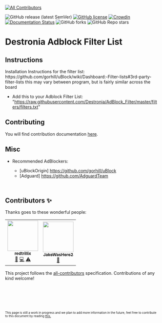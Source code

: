<!-- ALL-CONTRIBUTORS-BADGE:START - Do not remove or modify this section -->
[![All Contributors](https://img.shields.io/badge/all_contributors-2-orange.svg?style=flat-square)](#contributors-)
<!-- ALL-CONTRIBUTORS-BADGE:END -->
![GitHub release (latest SemVer)](https://img.shields.io/github/v/release/Destronia/AdBlock_Filter?style=flat-square)
[![GitHub license](https://img.shields.io/github/license/Destronia/AdBlock_Filter?style=flat-square)](https://github.com/Destronia/AdBlock_Filter/blob/master/LICENSE)
[![Crowdin](https://badges.crowdin.net/destronia-adblock-filter/localized.svg)](https://crowdin.com/project/destronia-adblock-filter)
[![Documentation Status](https://readthedocs.org/projects/adblock-filter/badge/?version=latest)](https://adblock-filter.readthedocs.io/en/latest/?badge=latest)
![GitHub forks](https://img.shields.io/github/forks/Destronia/AdBlock_Filter?style=social)
![GitHub Repo stars](https://img.shields.io/github/stars/Destronia/AdBlock_Filter?style=social)

# Destronia Adblock Filter List

<h2>Instructions</h2>
Installation Instructions for the filter list: https://github.com/gorhill/uBlock/wiki/Dashboard:-Filter-lists#3rd-party-filter-lists
this may vary between program, but is fairly similar across the board

- Add this to your Adblock Filter List: "https://raw.githubusercontent.com/Destronia/AdBlock_Filter/master/filters/filters.txt"

<h2>Contributing</h2>

You will find contribution documentation [here](https://github.com/Destronia/AdBlock_Filter/blob/master/CONTRIBUTING.md).

## Misc

- Recommended AdBlockers:  

  - [uBlockOrigin] <https://github.com/gorhill/uBlock>
  - [Adguard] <https://github.com/AdguardTeam>
<br>

## Contributors ✨

Thanks goes to these wonderful people:

<!-- ALL-CONTRIBUTORS-LIST:START - Do not remove or modify this section -->
<!-- prettier-ignore-start -->
<!-- markdownlint-disable -->
<table>
  <tr>
    <td align="center"><a href="https://destronia.com"><img src="https://avatars.githubusercontent.com/u/54786587?v=4?s=100" width="100px;" alt=""/><br /><sub><b>redtrillix</b></sub></a><br /><a href="https://github.com/Destronia/AdBlock_Filter/commits?author=redtrillix" title="Documentation">📖</a> <a href="https://github.com/Destronia/AdBlock_Filter/commits?author=redtrillix" title="Code">💻</a> <a href="https://github.com/Destronia/AdBlock_Filter/commits?author=redtrillix" title="Tests">⚠️</a></td>
    <td align="center"><a href="https://github.com/JakeWasHere2"><img src="https://avatars.githubusercontent.com/u/63701873?v=4?s=100" width="100px;" alt=""/><br /><sub><b>JakeWasHere2</b></sub></a><br /><a href="https://github.com/Destronia/AdBlock_Filter/commits?author=JakeWasHere2" title="Documentation">📖</a></td>
  </tr>
</table>

<!-- markdownlint-restore -->
<!-- prettier-ignore-end -->

<!-- ALL-CONTRIBUTORS-LIST:END -->

This project follows the [all-contributors](https://github.com/all-contributors/all-contributors) specification. Contributions of any kind welcome!
<br>
<br>
<br>
<br>
<br>
<br>
<p><sub><sup> This page is still a work in progress and we plan to add more information in the future, feel free to contribute to this document by reading <a href="https://github.com/Destronia/AdBlock_Filter/blob/master/CONTRIBUTING.md#write-documentation">this.</a></sup></sub></p>
